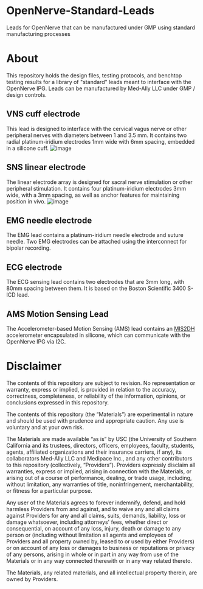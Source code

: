 # OpenNerve-Standard-Leads
Leads for OpenNerve that can be manufactured under GMP using standard manufacturing processes

# About
This repository holds the design files, testing protocols, and benchtop testing results for a library of "standard" leads meant to interface with the OpenNerve IPG. Leads can be manufactured by Med-Ally LLC under GMP / design controls.

## VNS cuff electrode
This lead is designed to interface with the cervical vagus nerve or other peripheral nerves with diameters between 1 and 3.5 mm. It contains two radial platinum-iridium electrodes 1mm wide with 6mm spacing, embedded in a silicone cuff.
![image](https://github.com/user-attachments/assets/7ce2cd70-85f2-41eb-95ad-bf371c6a56b5)

## SNS linear electrode
The linear electrode array is designed for sacral nerve stimulation or other peripheral stimulation. It contains four platinum-iridium electrodes 3mm wide, with a 3mm spacing, as well as anchor features for maintaining position in vivo.
![image](https://github.com/user-attachments/assets/d9e3606a-2b9f-4ec6-908c-c7ae1d92013d)

## EMG needle electrode
The EMG lead contains a platinum-iridium needle electrode and suture needle. Two EMG electrodes can be attached using the interconnect for bipolar recording.

## ECG electrode
The ECG sensing lead contains two electrodes that are 3mm long, with 80mm spacing between them. It is based on the Boston Scientific 3400 S-ICD lead.

## AMS Motion Sensing Lead
The Accelerometer-based Motion Sensing (AMS) lead contains an [MIS2DH](https://www.st.com/en/mems-and-sensors/mis2dh.html) accelerometer encapsulated in silicone, which can communicate with the OpenNerve IPG via I2C.

# Disclaimer
The contents of this repository are subject to revision. No representation or warranty, express or implied, is provided in relation to the accuracy, correctness, completeness, or reliability of the information, opinions, or conclusions expressed in this repository.

The contents of this repository (the “Materials”) are experimental in nature and should be used with prudence and appropriate caution. Any use is voluntary and at your own risk.

The Materials are made available “as is” by USC (the University of Southern California and its trustees, directors, officers, employees, faculty, students, agents, affiliated organizations and their insurance carriers, if any), its collaborators Med-Ally LLC and Medipace Inc., and any other contributors to this repository (collectively, “Providers”). Providers expressly disclaim all warranties, express or implied, arising in connection with the Materials, or arising out of a course of performance, dealing, or trade usage, including, without limitation, any warranties of title, noninfringement, merchantability, or fitness for a particular purpose.

Any user of the Materials agrees to forever indemnify, defend, and hold harmless Providers from and against, and to waive any and all claims against Providers for any and all claims, suits, demands, liability, loss or damage whatsoever, including attorneys' fees, whether direct or consequential, on account of any loss, injury, death or damage to any person or (including without limitation all agents and employees of Providers and all property owned by, leased to or used by either Providers) or on account of any loss or damages to business or reputations or privacy of any persons, arising in whole or in part in any way from use of the Materials or in any way connected therewith or in any way related thereto.

The Materials, any related materials, and all intellectual property therein, are owned by Providers.
